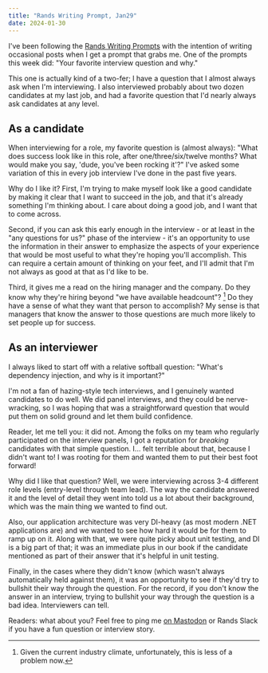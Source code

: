 ```yaml
---
title: "Rands Writing Prompt, Jan29"
date: 2024-01-30
---
```


I've been following the [Rands Writing Prompts](https://randsprompts.substack.com/) with the intention of writing occasional posts when I get a prompt that grabs me. One of the prompts this week did: "Your favorite interview question and why."

This one is actually kind of a two-fer; I have a question that I almost always ask when I'm interviewing. I also interviewed probably about two dozen candidates at my last job, and had a favorite question that I'd nearly always ask candidates at any level.

## As a candidate

When interviewing for a role, my favorite question is (almost always): "What does success look like in this role, after one/three/six/twelve months? What would make you say, 'dude, you've been rocking it'?" I've asked some variation of this in every job interview I've done in the past five years.

Why do I like it? First, I'm trying to make myself look like a good candidate by making it clear that I want to succeed in the job, and that it's already something I'm thinking about. I care about doing a good job, and I want that to come across.

Second, if you can ask this early enough in the interview - or at least in the "any questions for us?" phase of the interview - it's an opportunity to use the information in their answer to emphasize the aspects of your experience that would be most useful to what they're hoping you'll accomplish. This can require a certain amount of thinking on your feet, and I'll admit that I'm not always as good at that as I'd like to be.

Third, it gives me a read on the hiring manager and the company. Do they know why they're hiring beyond "we have available headcount"? [^1] Do they have a sense of what they want that person to accomplish? My sense is that managers that know the answer to those questions are much more likely to set people up for success.

## As an interviewer

I always liked to start off with a relative softball question: "What's dependency injection, and why is it important?"

I'm not a fan of hazing-style tech interviews, and I genuinely wanted candidates to do well. We did panel interviews, and they could be nerve-wracking, so I was hoping that was a straightforward question that would put them on solid ground and let them build confidence.

Reader, let me tell you: it did not. Among the folks on my team who regularly participated on the interview panels, I got a reputation for _breaking_ candidates with that simple question. I... felt terrible about that, because I didn't want to! I was rooting for them and wanted them to put their best foot forward!

Why did I like that question? Well, we were interviewing across 3-4 different role levels (entry-level through team lead). The way the candidate answered it and the level of detail they went into told us a lot about their background, which was the main thing we wanted to find out.

Also, our application architecture was very DI-heavy (as most modern .NET applications are) and we wanted to see how hard it would be for them to ramp up on it. Along with that, we were quite picky about unit testing, and DI is a big part of that; it was an immediate plus in our book if the candidate mentioned as part of their answer that it's helpful in unit testing.

Finally, in the cases where they didn't know (which wasn't always automatically held against them), it was an opportunity to see if they'd try to bullshit their way through the question. For the record, if you don't know the answer in an interview, trying to bullshit your way through the question is a bad idea. Interviewers can tell.

Readers: what about you? Feel free to ping me [on Mastodon](https://fosstodon.org/@edmistond) or Rands Slack if you have a fun question or interview story.

[^1]: Given the current industry climate, unfortunately, this is less of a problem now.
